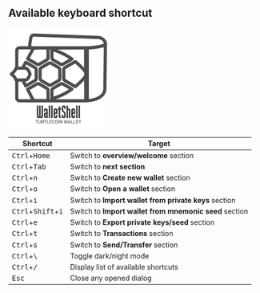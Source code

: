 ## Available keyboard shortcut

![WalletShell Logo](walletshell.png)

| Shortcut   | Target   |
| ------------  | -------   |
| <kbd>Ctrl</kbd>+<kbd>Home</kbd>                | Switch to **overview/welcome** section |
| <kbd>Ctrl</kbd>+<kbd>Tab</kbd>                 | Switch to **next section** |
| <kbd>Ctrl</kbd>+<kbd>n</kbd>                   | Switch to **Create new wallet** section |
| <kbd>Ctrl</kbd>+<kbd>o</kbd>                   | Switch to **Open a wallet** section |
| <kbd>Ctrl</kbd>+<kbd>i</kbd>                   | Switch to **Import wallet from private keys** section |
| <kbd>Ctrl</kbd>+<kbd>Shift</kbd>+<kbd>i</kbd>  | Switch to **Import wallet from mnemonic seed** section |
| <kbd>Ctrl</kbd>+<kbd>e</kbd>                   | Switch to **Export private keys/seed** section |
| <kbd>Ctrl</kbd>+<kbd>t</kbd>                   | Switch to **Transactions** section |
| <kbd>Ctrl</kbd>+<kbd>s</kbd>                   | Switch to **Send/Transfer** section |
| <kbd>Ctrl</kbd>+<kbd>\\</kbd>                  | Toggle dark/night mode |
| <kbd>Ctrl</kbd>+<kbd>/</kbd>                  | Display list of available shortcuts |
| <kbd>Esc</kbd>                                 | Close any opened dialog |